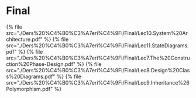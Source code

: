 # Final

<!--Index-->

{% file src="./Ders%20%C4%B0%C3%A7eri%C4%9Fi/Final/Lec10.System%20Architecture.pdf" %}
{% file src="./Ders%20%C4%B0%C3%A7eri%C4%9Fi/Final/Lec11.StateDiagrams.pdf" %}
{% file src="./Ders%20%C4%B0%C3%A7eri%C4%9Fi/Final/Lec7.The%20Construction%20Phase-Design.pdf" %}
{% file src="./Ders%20%C4%B0%C3%A7eri%C4%9Fi/Final/Lec8.Design%20Class%20Diagrams.pdf" %}
{% file src="./Ders%20%C4%B0%C3%A7eri%C4%9Fi/Final/Lec9.Inheritance%26Polymorphism.pdf" %}

<!--Index-->
